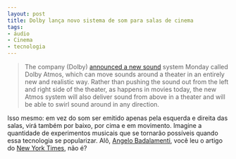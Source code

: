 ```yaml
---
layout: post
title: Dolby lança novo sistema de som para salas de cinema
tags:
- áudio
- Cinema
- tecnologia
---
```


> The company (Dolby) [announced a new sound](http://finance.yahoo.com/news/dolby-atmos-future-entertainment-sound-160000492.html) system Monday called Dolby Atmos, which can move sounds around a theater in an entirely new and realistic way. Rather than pushing the sound out from the left and right side of the theater, as happens in movies today, the new Atmos system will also deliver sound from above in a theater and will be able to swirl sound around in any direction.

Isso mesmo: em vez do som ser emitido apenas pela esquerda e direita das salas, virá também por baixo, por cima e em movimento. Imagine a quantidade de experimentos musicais que se tornarão possíveis quando essa tecnologia se popularizar. Alô, [Angelo Badalamenti](http://en.wikipedia.org/wiki/Angelo_Badalamenti), você leu o artigo do  [New York Times](http://bits.blogs.nytimes.com/2012/04/24/new-dolby-technology-to-make-horror-movies-scarier/), não é?
